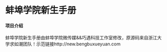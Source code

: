# 蚌埠学院新生手册

#### 项目介绍
蚌埠学院新生手册由蚌埠学院微传媒&&巧遇科技工作室修改，原源码来自浙江大学求如潮团队！示范链接http://new.bengbuxueyuan.com



